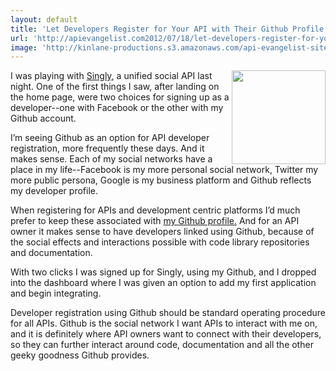 ```yaml
---
layout: default
title: 'Let Developers Register for Your API with Their Github Profile'
url: 'http://apievangelist.com2012/07/18/let-developers-register-for-your-api-with-their-github-profile/'
image: 'http://kinlane-productions.s3.amazonaws.com/api-evangelist-site/blog/github-logo.png'
---
```



<p>
     <a title="Github" href="https://github.com"><img src="http://kinlane-productions.s3.amazonaws.com/api-evangelist/github/github-logo.png"  width="150" align="right" /></a>
</p>
<p>
     I was playing with <a title="Singly" href="https://singly.com/">Singly</a>, a unified social API last night. One of the first things I saw, after landing on the home page, were two choices for signing up as a developer--one with Facebook or the other with my Github account.
</p>
<p>
     I’m seeing Github as an option for API developer registration, more frequently these days. And it makes sense. Each of my social networks have a place in my life--Facebook is my more personal social network, Twitter my more public persona, Google is my business platform and Github reflects my developer profile.
</p>
<p>
     When registering for APIs and development centric platforms I’d much prefer to keep these associated with <a href="https://github.com/kinlane">my Github profile.</a> And for an API owner it makes sense to have developers linked using Github, because of the social effects and interactions possible with code library repositories and documentation.
</p>
<p>
     With two clicks I was signed up for Singly, using my Github, and I dropped into the dashboard where I was given an option to add my first application and begin integrating.
</p>
<p>
     Developer registration using Github should be standard operating procedure for all APIs. Github is the social network I want APIs to interact with me on, and it is definitely where API owners want to connect with their developers, so they can further interact around code, documentation and all the other geeky goodness Github provides.
</p>
